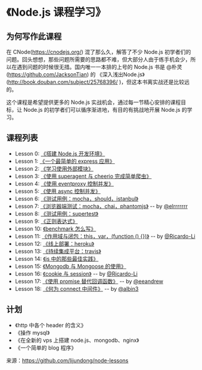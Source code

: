 # 《Node.js 课程学习》


## 为何写作此课程


在 CNode(https://cnodejs.org/) 混了那么久，解答了不少 Node.js 初学者们的问题。回头想想，那些问题所需要的思路都不难，但大部分人由于练手机会少，所以在遇到问题的时候很无措。国内唯一一本排的上号的 Node.js 书是 @朴灵(https://github.com/JacksonTian) 的 《深入浅出Node.js》(http://book.douban.com/subject/25768396/ )，但这本书离实战还是比较远的。

这个课程是希望提供更多的 Node.js 实战机会，通过每一节精心安排的课程目标，让 Node.js 的初学者们可以循序渐进地，有目的有挑战地开展 Node.js 的学习。

## 课程列表

* Lesson 0: [《搭建 Node.js 开发环境》](https://github.com/zuobaiquan/nodejs/tree/master/node-lessons/lesson0)
* Lesson 1: [《一个最简单的 express 应用》](https://github.com/zuobaiquan/nodejs/tree/master/node-lessons/lesson1)
* Lesson 2: [《学习使用外部模块》](https://github.com/zuobaiquan/nodejs/tree/master/node-lessons/lesson2)
* Lesson 3: [《使用 superagent 与 cheerio 完成简单爬虫》](https://github.com/zuobaiquan/nodejs/tree/master/node-lessons/lesson3)
* Lesson 4: [《使用 eventproxy 控制并发》](https://github.com/zuobaiquan/nodejs/tree/master/node-lessons/lesson4)
* Lesson 5: [《使用 async 控制并发》](https://github.com/zuobaiquan/nodejs/tree/master/node-lessons/lesson5)
* Lesson 6: [《测试用例：mocha，should，istanbul》](https://github.com/zuobaiquan/nodejs/tree/master/node-lessons/lesson6)
* Lesson 7: [《浏览器端测试：mocha，chai，phantomjs》](https://github.com/zuobaiquan/nodejs/tree/master/node-lessons/lesson7) -- by [@elrrrrrrr](https://github.com/elrrrrrrr)
* Lesson 8: [《测试用例：supertest》](https://github.com/zuobaiquan/nodejs/tree/master/node-lessons/lesson8)
* Lesson 9: [《正则表达式》](https://github.com/zuobaiquan/nodejs/tree/master/node-lessons/lesson9)
* Lesson 10: [《benchmark 怎么写》](https://github.com/zuobaiquan/nodejs/tree/master/node-lessons/lesson10)
* Lesson 11: [《作用域与闭包：this，var，(function () {})》](https://github.com/zuobaiquan/nodejs/tree/master/node-lessons/lesson11) -- by [@Ricardo-Li](https://github.com/Ricardo-Li/)
* Lesson 12: [《线上部署：heroku》](https://github.com/zuobaiquan/nodejs/tree/master/node-lessons/lesson12)
* Lesson 13: [《持续集成平台：travis》](https://github.com/zuobaiquan/nodejs/tree/master/node-lessons/lesson13)
* Lesson 14: [《js 中的那些最佳实践》](https://github.com/zuobaiquan/nodejs/tree/master/node-lessons/lesson14)
* Lesson 15: [《Mongodb 与 Mongoose 的使用》](https://github.com/zuobaiquan/nodejs/tree/master/node-lessons/lesson15)
* Lesson 16: [《cookie 与 session》](https://github.com/zuobaiquan/nodejs/tree/master/node-lessons/lesson16) -- by [@Ricardo-Li](https://github.com/Ricardo-Li/)
* Lesson 17: [《使用 promise 替代回调函数》](https://github.com/zuobaiquan/nodejs/tree/master/node-lessons/lesson17) -- by [@eeandrew](https://github.com/eeandrew)
* Lesson 18: [《何为 connect 中间件》](https://github.com/zuobaiquan/nodejs/tree/master/node-lessons/lesson18) -- by [@albin3](https://github.com/albin3)

## 计划

* 《http 中各个 header 的含义》
* 《操作 mysql》
* 《在全新的 vps 上搭建 node.js、mongodb、nginx》
* 《一个简单的 blog 程序》



来源：https://github.com/lijundong/node-lessons
